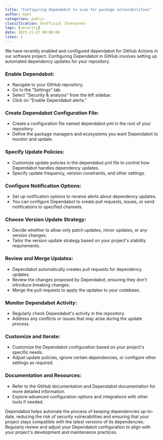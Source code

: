 ```yaml
---
title: "Configuring Dependabot to scan for package vulnerabilities"
author: matt
categories: public
classification: Unofficial (Everyone)
tags: [security]
date: 2023-11-27 00:00:00 
likes: 1
---
```


We have recently enabled and configured dependabot for GitHub Actions in our software project.  Configuring Dependabot in GitHub involves setting up automated dependency updates for your repository.


### Enable Dependabot:

- Navigate to your GitHub repository.
- Go to the "Settings" tab.
- Select "Security & analysis" from the left sidebar.
- Click on "Enable Dependabot alerts."

### Create Dependabot Configuration File:

- Create a configuration file named dependabot.yml in the root of your repository.
- Define the package managers and ecosystems you want Dependabot to monitor and update.

### Specify Update Policies:

- Customize update policies in the dependabot.yml file to control how Dependabot handles dependency updates.
- Specify update frequency, version constraints, and other settings.

### Configure Notification Options:

- Set up notification options to receive alerts about dependency updates.
- You can configure Dependabot to create pull requests, issues, or send notifications to specified channels.

### Choose Version Update Strategy:

- Decide whether to allow only patch updates, minor updates, or any version changes.
- Tailor the version update strategy based on your project's stability requirements.

### Review and Merge Updates:

- Dependabot automatically creates pull requests for dependency updates.
- Review the changes proposed by Dependabot, ensuring they don't introduce breaking changes.
- Merge the pull requests to apply the updates to your codebase.

### Monitor Dependabot Activity:

- Regularly check Dependabot's activity in the repository.
- Address any conflicts or issues that may arise during the update process.

### Customize and Iterate:

- Customize the Dependabot configuration based on your project's specific needs.
- Adjust update policies, ignore certain dependencies, or configure other settings as required.

### Documentation and Resources:

- Refer to the GitHub documentation and Dependabot documentation for more detailed information.
- Explore advanced configuration options and integrations with other tools if needed.

Dependabot helps automate the process of keeping dependencies up-to-date, reducing the risk of security vulnerabilities and ensuring that your project stays compatible with the latest versions of its dependencies. Regularly review and adjust your Dependabot configuration to align with your project's development and maintenance practices.